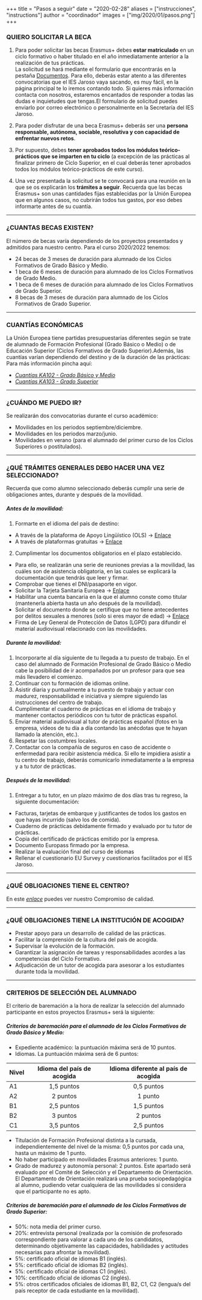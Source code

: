 +++
title = "Pasos a seguir"
date = "2020-02-28"
aliases = ["instrucciones", "instructions"]
author = "coordinador"
images = ["img/2020/01/pasos.png"]
+++

### QUIERO SOLICITAR LA BECA
1. Para poder solicitar las becas Erasmus+ debes **estar matriculado** en un ciclo formativo o haber titulado en el año inmediatamente anterior a la realización de tus prácticas.  
La solicitud se hará mediante el formulario que encontrarás en la pestaña [Documentos](/documents/).  Para ello, deberás estar atento a las diferentes convocatorias que el IES Jaroso vaya sacando, es muy fácil, en la página principal te lo iremos contando todo. Si quieres más información contacta con nosotros, estaremos encantados de responder a todas las dudas e inquietudes que tengas.El formulario de solicitud puedes enviarlo por correo electrónico o personalmente en la Secretaría del IES Jaroso.  

2. Para poder disfrutar de una beca Erasmus+ deberás ser una **persona responsable, autónoma, sociable, resolutiva y con capacidad de enfrentar nuevos retos**.

3. Por supuesto, debes **tener aprobados todos los módulos teórico-prácticos que se imparten en tu ciclo** (a excepción de las prácticas al finalizar primero de Ciclo Superior, en el cual deberás tener aprobados todos los módulos teórico-prácticos de este curso).

4. Una vez presentada la solicitud se te convocará para una reunión en la que se os explicarán los **trámites a seguir**. Recuerda que las becas Erasmus+ son unas cantidades fijas establecidas por la Unión Europea que en algunos casos, no cubrirán todos tus gastos, por eso debes informarte antes de su cuantía.
---

### ¿CUANTAS BECAS EXISTEN?
El número de becas varía dependiendo de los proyectos presentados y admitidos para nuestro centro.
Para el curso 2020/2022 tenemos: 
* 24 becas de 3 meses de duración para alumnado de los Ciclos Formativos de Grado Básico y Medio.
* 1 beca de 6 meses de duración para alumnado de los Ciclos Formativos de Grado Medio.
* 1 beca de 6 meses de duración para alumnado de los Ciclos Formativos de Grado Superior.
* 8 becas de 3 meses de duración para alumnado de los Ciclos Formativos de Grado Superior.
---  

### CUANTÍAS ECONÓMICAS  
La Unión Europea tiene partidas presupuestarias diferentes según se trate de alumnado de Formación Profesional (Grado Básico o Medio) o de Educación Superior (Ciclos Formativos de Grado Superior).Además, las cuantías varían dependiendo del destino y de la duración de las prácticas:  
Para más información pincha aquí:
* *[Cuantías KA102 - Grado Básico y Medio](/docs/cuantias/CuantiasEconomicasKA102.pdf)*
* *[Cuantías KA103 - Grado Superior](/docs/cuantias/CuantiasEconomicasKA103.pdf)*   
---

### ¿CUÁNDO ME PUEDO IR?
Se realizarán dos convocatorias durante el curso académico:  
* Movilidades en los periodos septiembre/diciembre.
* Movilidades en los periodos marzo/junio.
* Movilidades en verano (para el alumnado del primer curso de los Ciclos Superiores o postitulados).
---

### ¿QUÉ TRÁMITES GENERALES DEBO HACER UNA VEZ SELECCIONADO?
Recuerda que como alumno seleccionado deberás cumplir una serie de obligaciones antes, durante y después de la movilidad.

##### Antes de la movilidad:  
1. Formarte en el idioma del país de destino:
- A través de la plataforma de Apoyo Lingüístico (OLS) → [Enlace](https://erasmusplusols.eu/es/)
- A través de plataformas gratuitas → [Enlace](/linguae)
2. Cumplimentar los documentos obligatorios en el plazo establecido.
- Para ello, se realizarán una serie de reuniones previas a la movilidad, las cuáles son de asistencia obligatoria, en las cuales se explicará la documentación que tendrás que leer y firmar.
- Comprobar que tienes el DNI/pasaporte en vigor.
- Solicitar la Tarjeta Sanitaria Europea → [Enlace](https://w6.seg-social.es/solTse/jsp/Entrada.jsp)
- Habilitar una cuenta bancaria en la que el alumno conste como titular (mantenerla abierta hasta un año después de la movilidad).
- Solicitar el documento donde se certifique que no tiene antecedentes por delitos sexuales a menores (solo si eres mayor de edad) → [Enlace](https://sede.mjusticia.gob.es/cs/Satellite/Sede/es/tramites/certificado-registro-central)
- Firma de Ley General de Protección de Datos (LGPD) para difundir el material audiovisual relacionado con las movilidades.

##### Durante la movilidad:  
1. Incorporarte al día siguiente de tu llegada a tu puesto de trabajo. En el caso del alumnado de Formación Profesional de Grado Básico o Medio cabe la posibilidad de ir acompañados por un profesor para que sea más llevadero el comienzo.
2. Continuar con tu formación de idiomas online.
3. Asistir diaria y puntualmente a tu puesto de trabajo y actuar con madurez, responsabilidad e iniciativa y siempre siguiendo las instrucciones del centro de trabajo.
4. Cumplimentar el cuaderno de prácticas en el idioma de trabajo y mantener contactos periódicos con tu tutor de prácticas español.
5. Enviar material audiovisual al tutor de prácticas español (fotos en la empresa, vídeos de tu día a día contando las anécdotas que te hayan llamado la atención, etc.).
6. Respetar las costumbres locales.
7. Contactar con la compañía de seguros en caso de accidente o enfermedad para recibir asistencia médica. Si ello te impidiera asistir a tu centro de trabajo, deberás comunicarlo inmediatamente a la empresa y a tu tutor de prácticas.

##### Después de la movilidad:  
1. Entregar a tu tutor, en un plazo máximo de dos días tras tu regreso, la siguiente documentación:
- Facturas, tarjetas de embarque y justificantes de todos los gastos en que hayas incurrido (salvo los de comida).
- Cuaderno de prácticas debidamente firmado y evaluado por tu tutor de prácticas.
- Copia del certificado de prácticas emitido por la empresa.
- Documento Europass firmado por la empresa.
- Realizar la evaluación final del curso de idiomas
- Rellenar el cuestionario EU Survey y cuestionarios facilitados por el IES Jaroso.
---

### ¿QUÉ OBLIGACIONES TIENE EL CENTRO?
En este *[enlace](/docs/CompromisoCalidad.pdf)*  puedes ver nuestro Compromiso de calidad.
  
---

### ¿QUÉ OBLIGACIONES TIENE LA INSTITUCIÓN DE ACOGIDA?
- Prestar apoyo para un desarrollo de calidad de las prácticas.
- Facilitar la comprensión de la cultura del país de acogida.
- Supervisar la evolución de la formación.
- Garantizar la asignación de tareas y responsabilidades acordes a las competencias del Ciclo Formativo.
- Adjudicación de un tutor de acogida para asesorar a los estudiantes durante toda la movilidad.
---

### CRITERIOS DE SELECCIÓN DEL ALUMNADO
El criterio de baremación a la hora de realizar la selección del alumnado participante en estos proyectos Erasmus+ será la siguiente:
##### Criterios de baremación para el alumnado de los Ciclos Formativos de Grado Básico y Medio:
- Expediente académico: la puntuación máxima será de 10 puntos.
- Idiomas. La puntuación máxima será de 6 puntos:

| Nivel | Idioma del país de acogida | Idioma diferente al país de acogida |  
| --- | :---: | :---: |  
| A1 | 1,5 puntos | 0,5 puntos |  
| A2 | 2 puntos | 1 punto |  
| B1 | 2,5 puntos | 1,5 puntos |  
| B2 | 3 puntos | 2 puntos |  
| C1 | 3,5 puntos | 2,5 puntos |  

- Titulación de Formación Profesional distinta a la cursada, independientemente del nivel de la misma: 0,5 puntos por cada una, hasta un máximo de 1 punto.
- No haber participado en movilidades Erasmus anteriores: 1 punto.
- Grado de madurez y autonomía personal: 2 puntos. Este apartado será evaluado por el Comité de Selección y el Departamento de Orientación. El Departamento de Orientación realizará una prueba sociopedagógica al alumno, pudiendo vetar cualquiera de las movilidades si considera que el participante no es apto.

##### Criterios de baremación para el alumnado de los Ciclos Formativos de Grado Superior:
- 50%: nota media del primer curso.
- 20%: entrevista personal (realizada por la comisión de profesorado correspondiente para valorar a cada uno de los candidatos, determinando objetivamente las capacidades, habilidades y actitudes necesarias para afrontar la movilidad).
- 5%: certificado oficial de idiomas B1 (inglés).
- 5%: certificado oficial de idiomas B2 (inglés).
- 5%: certificado oficial de idiomas C1 (inglés).
- 10%: certificado oficial de idiomas C2 (inglés).
- 5%: otros certificados oficiales de idiomas B1, B2, C1, C2 (lengua/s del país receptor de cada estudiante en la movilidad).



